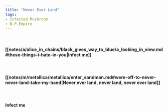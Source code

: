 ```yaml
---
title: "Never Ever Land"
tags:
- Infected Mushroom
- B.P.Empire
---
```

&nbsp;
#### [[notes/a/alice_in_chains/black_gives_way_to_blue/a_looking_in_view.md#these-things-i-hate-in-you|Infect me]]
&nbsp;
#### [[notes/m/metallica/metallica/enter_sandman.md#were-off-to-never-never-land-take-my-hand|Never ever land, never land, never ever land]]
&nbsp;
#### Infect me
